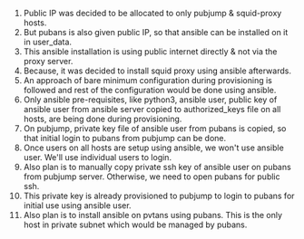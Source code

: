 1. Public IP was decided to be allocated to only pubjump & squid-proxy hosts.
2. But pubans is also given public IP, so that ansible can be installed on it in user_data.
3. This ansible installation is using public internet directly & not via the proxy server.
4. Because, it was decided to install squid proxy using ansible afterwards.
5. An approach of bare minimum configuration during provisioning is followed and rest of the configuration would be done using ansible.
6. Only ansible pre-requisites, like python3, ansible user, public key of ansible user from ansible server copied to authorized_keys file on all hosts, are being done during provisioning.
7. On pubjump, private key file of ansible user from pubans is copied, so that initial login to pubans from pubjump can be done.
8. Once users on all hosts are setup using ansible, we won't use ansible user. We'll use individual users to login.
9. Also plan is to manually copy private ssh key of ansible user on pubans from pubjump server. Otherwise, we need to open pubans for public ssh.
10. This private key is already provisioned to pubjump to login to pubans for initial use using ansible user.
11. Also plan is to install ansible on pvtans using pubans. This is the only host in private subnet which would be managed by pubans.
